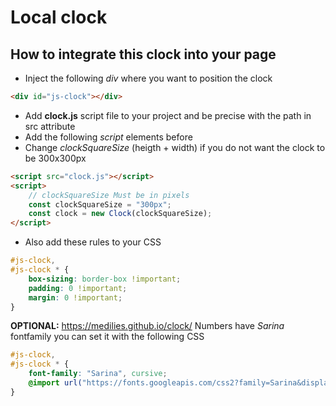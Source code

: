 # Local clock

## How to integrate this clock into your page

-   Inject the following _div_ where you want to position the clock

```html
<div id="js-clock"></div>
```

-   Add **clock.js** script file to your project and be precise with the path in src attribute
-   Add the following _script_ elements before </html>
-   Change _clockSquareSize_ (heigth + width) if you do not want the clock to be 300x300px

```html
<script src="clock.js"></script>
<script>
    // clockSquareSize Must be in pixels
    const clockSquareSize = "300px";
    const clock = new Clock(clockSquareSize);
</script>
```

-   Also add these rules to your CSS

```CSS
#js-clock,
#js-clock * {
    box-sizing: border-box !important;
    padding: 0 !important;
    margin: 0 !important;
}
```

**OPTIONAL:** https://medilies.github.io/clock/ Numbers have _Sarina_ fontfamily you can set it with the following CSS

```CSS
#js-clock,
#js-clock * {
    font-family: "Sarina", cursive;
    @import url("https://fonts.googleapis.com/css2?family=Sarina&display=swap");
}
```
